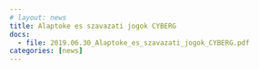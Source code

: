 ```yaml
---
# layout: news
title: Alaptoke es szavazati jogok CYBERG
docs:
  - file: 2019.06.30_Alaptoke_es_szavazati_jogok_CYBERG.pdf
categories: [news]
---
```

